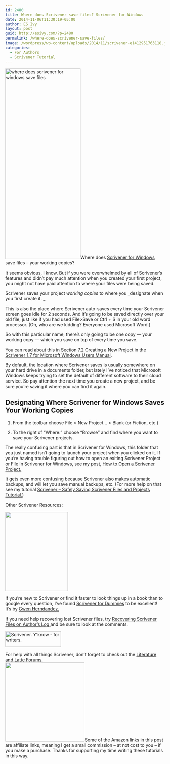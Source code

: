 ```yaml
---
id: 2480
title: Where does Scrivener save files? Scrivener for Windows
date: 2014-11-06T11:30:19-05:00
author: ES Ivy
layout: post
guid: http://esivy.com/?p=2480
permalink: /where-does-scrivener-save-files/
image: /wordpress/wp-content/uploads/2014/11/scrivener-e1412951763118.jpg
categories:
  - For Authors
  - Scrivener Tutorial
---
```

<img class="alignleft size-full wp-image-2540" src="http://esivy.com/wordpress/wp-content/uploads/2014/10/scriv-where-save-238x602.jpg" alt="where does scrivener for windows save files" width="238" height="602" />Where does <a href="http://www.amazon.com/gp/product/B0079KJB54/ref=as_li_tl?ie=UTF8&camp=1789&creative=9325&creativeASIN=B0079KJB54&linkCode=as2&tag=esiv-20&linkId=ZMGLQ6NFASUCCEAW" target="_blank">Scrivener for Windows </a>save files &#8211; your working copies?

It seems obvious, I know. But if you were overwhelmed by all of Scrivener&#8217;s features and didn&#8217;t pay much attention when you created your first project, you might not have paid attention to where your files were being saved.

Scrivener saves your project _working copies_ to where you _designate when you first create it. _

This is also the place where Scrivener auto-saves every time your Scrivener screen goes idle for 2 seconds. And it’s going to be saved directly over your old file, just like if you had used File>Save or Ctrl + S in your old word processor. (Oh, who are we kidding? Everyone used Microsoft Word.)<!--more-->

So with this particular name, there&#8217;s only going to be one copy &#8212; your working copy &#8212; which you save on top of every time you save.

You can read about this in Section 7.2 Creating a New Project in the <a href="http://www.literatureandlatte.com/documentation/scrivener-manual-win-a4.pdf" target="_blank">Scrivener 1.7 for Microsoft Windows Users Manual</a>.

By default, the location where Scrivener saves is usually somewhere on your hard drive in a documents folder, but lately I&#8217;ve noticed that Microsoft Windows keeps trying to set the default of different software to their cloud service. So pay attention the next time you create a new project, and be sure you&#8217;re saving it where you can find it again.

## Designating Where Scrivener for Windows Saves Your Working Copies

1. From the toolbar choose File > New Project… > Blank (or Fiction, etc.)

2. To the right of “Where:” choose “Browse” and find where you want to save your Scrivener projects.

The really confusing part is that in Scrivener for Windows, this folder that you just named isn’t going to launch your project when you clicked on it. If you’re having trouble figuring out how to open an exiting Scrivener Project or File in Scrivener for Windows, see my post, <a href="http://esivy.com/?p=2416" target="_blank">How to Open a Scrivener Project.</a>

It gets even more confusing because Scrivener also makes automatic backups, and will let you save manual backups, etc. (For more help on that see my tutorial <a href="http://esivy.com/?p=2432" target="_blank">Scrivener &#8211; Safely Saving Scrivener Files and Projects Tutorial.</a>)

Other Scrivener Resources:

<a href="http://www.amazon.com/gp/product/1118312473/ref=as_li_tl?ie=UTF8&camp=1789&creative=9325&creativeASIN=1118312473&linkCode=as2&tag=esiv-20&linkId=ALNU4OC3TVIW3DUO" target="_blank"><img class="alignleft" src="http://ws-na.amazon-adsystem.com/widgets/q?_encoding=UTF8&ASIN=1118312473&Format=_SL250_&ID=AsinImage&MarketPlace=US&ServiceVersion=20070822&WS=1&tag=esiv-20" alt="" width="198" height="250" border="0" /></a><img style="border: none !important; margin: 0px !important;" src="http://ir-na.amazon-adsystem.com/e/ir?t=esiv-20&l=as2&o=1&a=1118312473" alt="" width="1" height="1" border="0" />

If you’re new to Scrivener or find it faster to look things up in a book than to google every question, I&#8217;ve found <a href="http://www.amazon.com/gp/product/1118312473/ref=as_li_tl?ie=UTF8&camp=1789&creative=9325&creativeASIN=1118312473&linkCode=as2&tag=esiv-20&linkId=ALNU4OC3TVIW3DUO" target="_blank">Scrivener for Dummies</a> to be excellent! It&#8217;s by <a href="http://gwenhernandez.com/" target="_blank">Gwen Herndandez.</a>

If you need help recovering lost Scrivener files, try <a href="http://www.davidearle.com/2013/01/triage-recovering-scrivener-files-from.html" target="_blank">Recovering Scrivener Files on Author’s Log </a>and be sure to look at the comments.

<a href="http://www.literatureandlatte.com/scrivener.php" target="_blank"><img class="alignleft" src="http://www.literatureandlatte.com/share_scrivener/ForWriters.png" alt="Scrivener. Y'know - for writers." width="176" height="50" border="0" /></a>

For help with all things Scrivener, don’t forget to check out the <a href="http://www.literatureandlatte.com/forum/viewforum.php?f=29" target="_blank">Literature and Latte Forums</a>.  
<a href="http://www.amazon.com/gp/product/B0079KJB54/ref=as_li_tl?ie=UTF8&camp=1789&creative=9325&creativeASIN=B0079KJB54&linkCode=as2&tag=esiv-20&linkId=ZMGLQ6NFASUCCEAW" target="_blank"><img class="alignleft" src="http://ws-na.amazon-adsystem.com/widgets/q?_encoding=UTF8&ASIN=B0079KJB54&Format=_SL250_&ID=AsinImage&MarketPlace=US&ServiceVersion=20070822&WS=1&tag=esiv-20" alt="" width="250" height="250" border="0" /></a><img style="border: none !important; margin: 0px !important;" src="http://ir-na.amazon-adsystem.com/e/ir?t=esiv-20&l=as2&o=1&a=B0079KJB54" alt="" width="1" height="1" border="0" />Some of the Amazon links in this post are affiliate links, meaning I get a small commission &#8211; at not cost to you &#8211; if you make a purchase. Thanks for supporting my time writing these tutorials in this way.